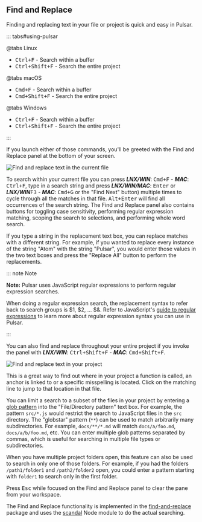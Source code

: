 ## Find and Replace

Finding and replacing text in your file or project is quick and easy in Pulsar.

::: tabs#using-pulsar

@tabs Linux

- <kbd>Ctrl+F</kbd> - Search within a buffer
- <kbd>Ctrl+Shift+F</kbd> - Search the entire project

@tabs macOS

- <kbd>Cmd+F</kbd> - Search within a buffer
- <kbd>Cmd+Shift+F</kbd> - Search the entire project

@tabs Windows

- <kbd>Ctrl+F</kbd> - Search within a buffer
- <kbd>Ctrl+Shift+F</kbd> - Search the entire project

:::

If you launch either of those commands, you'll be greeted with the Find and
Replace panel at the bottom of your screen.

![Find and replace text in the current file](@images/atom/find-replace-file.png "Find and replace text in the current file")

To search within your current file you can press
**_LNX/WIN_**: <kbd>Cmd+F</kbd> -
**_MAC_**: <kbd>Ctrl+F</kbd>, type in a search string and press
**_LNX/WIN/MAC_**: <kbd>Enter</kbd> or
**_LNX/WIN_**<kbd>F3</kbd> -
**_MAC_**: <kbd>Cmd+G</kbd> or the "Find Next" button) multiple
times to cycle through all the matches in that file. <kbd>Alt+Enter</kbd> will
find all occurrences of the search string. The Find and Replace panel also
contains buttons for toggling case sensitivity, performing regular expression
matching, scoping the search to selections, and performing whole word search.

If you type a string in the replacement text box, you can replace matches with a
different string. For example, if you wanted to replace every instance of the
string "Atom" with the string "Pulsar", you would enter those values in the two
text boxes and press the "Replace All" button to perform the replacements.

::: note Note

**Note:** Pulsar uses JavaScript regular expressions to perform regular
expression searches.

When doing a regular expression search, the replacement syntax to refer back to
search groups is $1, $2, … $&. Refer to JavaScript's [guide to regular expressions](https://developer.mozilla.org/en-US/docs/Web/JavaScript/Guide/Regular_Expressions)
to learn more about regular expression syntax you can use in Pulsar.

:::

You can also find and replace throughout your entire project if you invoke the
panel with **_LNX/WIN_**: <kbd>Ctrl+Shift+F</kbd> -
**_MAC_**: <kbd>Cmd+Shift+F</kbd>.

![Find and replace text in your project](@images/atom/find-replace-project.png "Find and replace text in your project")

This is a great way to find out where in your project a function is called, an
anchor is linked to or a specific misspelling is located. Click on the matching
line to jump to that location in that file.

You can limit a search to a subset of the files in your project by entering a
[glob pattern](https://en.wikipedia.org/wiki/Glob_%28programming%29) into the
"File/Directory pattern" text box. For example, the pattern `src/*.js` would
restrict the search to JavaScript files in the `src` directory. The "globstar"
pattern (`**`) can be used to match arbitrarily many subdirectories. For
example, `docs/**/*.md` will match `docs/a/foo.md`, `docs/a/b/foo.md`, etc.
You can enter multiple glob patterns separated by commas, which is useful for
searching in multiple file types or subdirectories.

When you have multiple project folders open, this feature can also be used to
search in only one of those folders. For example, if you had the folders
`/path1/folder1` and `/path2/folder2` open, you could enter a pattern starting
with `folder1` to search only in the first folder.

Press <kbd>Esc</kbd> while focused on the Find and Replace panel to clear the
pane from your workspace.

The Find and Replace functionality is implemented in the [find-and-replace](https://github.com/pulsar-edit/find-and-replace)
package and uses the [scandal](https://github.com/pulsar-edit/scandal) Node module to
do the actual searching.
